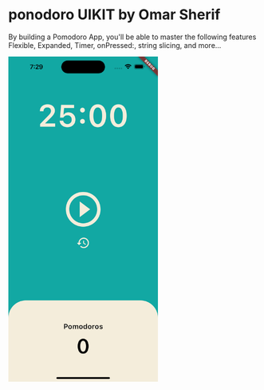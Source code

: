 # ponodoro UIKIT by Omar Sherif

By building a Pomodoro App, you'll be able to master the following features Flexible, Expanded, Timer, onPressed:, string slicing, and more...

<img align="center" src="./pomodoros.png" width="300px" />
